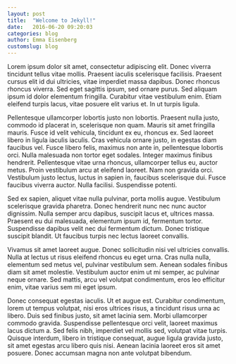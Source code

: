 ```yaml
---
layout: post
title:  "Welcome to Jekyll!"
date:   2016-06-20 09:20:03
categories: blog
author: Emma Eisenberg
customslug: blog
---
```


Lorem ipsum dolor sit amet, consectetur adipiscing elit. Donec viverra tincidunt tellus vitae mollis. Praesent iaculis scelerisque facilisis. Praesent cursus elit id dui ultricies, vitae imperdiet massa dapibus. Donec rhoncus rhoncus viverra. Sed eget sagittis ipsum, sed ornare purus. Sed aliquam ipsum id dolor elementum fringilla. Curabitur vitae vestibulum enim. Etiam eleifend turpis lacus, vitae posuere elit varius et. In ut turpis ligula.

Pellentesque ullamcorper lobortis justo non lobortis. Praesent nulla justo, commodo id placerat in, scelerisque non quam. Mauris sit amet fringilla mauris. Fusce id velit vehicula, tincidunt ex eu, rhoncus ex. Sed laoreet libero in ligula iaculis iaculis. Cras vehicula ornare justo, in egestas diam faucibus vel. Fusce libero felis, maximus non ante in, pellentesque lobortis orci. Nulla malesuada non tortor eget sodales. Integer maximus finibus hendrerit. Pellentesque vitae urna rhoncus, ullamcorper tellus eu, auctor metus. Proin vestibulum arcu at eleifend laoreet. Nam non gravida orci. Vestibulum justo lectus, luctus in sapien in, faucibus scelerisque dui. Fusce faucibus viverra auctor. Nulla facilisi. Suspendisse potenti.

Sed ex sapien, aliquet vitae nulla pulvinar, porta mollis augue. Vestibulum scelerisque gravida pharetra. Donec hendrerit nunc nec nunc auctor dignissim. Nulla semper arcu dapibus, suscipit lacus et, ultrices massa. Praesent eu dui malesuada, elementum ipsum id, fermentum tortor. Suspendisse dapibus velit nec dui fermentum dictum. Donec tristique suscipit blandit. Ut faucibus turpis nec lectus laoreet convallis.

Vivamus sit amet laoreet augue. Donec sollicitudin nisi vel ultricies convallis. Nulla at lectus ut risus eleifend rhoncus eu eget urna. Cras nulla nulla, elementum sed metus vel, pulvinar vestibulum sem. Aenean sodales finibus diam sit amet molestie. Vestibulum auctor enim ut mi semper, ac pulvinar neque ornare. Sed mattis, arcu vel volutpat condimentum, eros leo efficitur enim, vitae varius sem mi eget ipsum.

Donec consequat egestas iaculis. Ut et augue est. Curabitur condimentum, lorem ut tempus volutpat, nisi eros ultrices risus, a tincidunt risus urna ac libero. Duis sed finibus justo, sit amet lacinia sem. Morbi ullamcorper commodo gravida. Suspendisse pellentesque orci velit, laoreet maximus lacus dictum a. Sed felis nibh, imperdiet vel mollis sed, volutpat vitae turpis. Quisque interdum, libero in tristique consequat, augue ligula gravida justo, sit amet egestas arcu libero quis nisi. Aenean lacinia laoreet eros sit amet posuere. Donec accumsan magna non ante volutpat bibendum.
